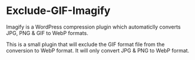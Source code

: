 # Exclude-GIF-Imagify
Imagify is a WordPress compression plugin which automaticlly converts JPG, PNG & GIF to WebP formats.

This is a small plugin that will exclude the GIF format file from the conversion to WebP format. It will only convert JPG & PNG to WebP format.
